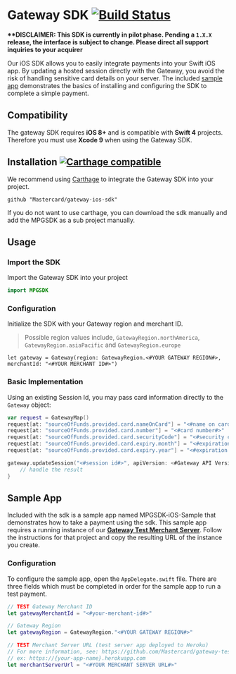 # Gateway SDK [![Build Status](https://travis-ci.org/Mastercard/gateway-ios-sdk.svg?branch=master)](https://travis-ci.org/Mastercard/gateway-ios-sdk)

**\*\*DISCLAIMER: This SDK is currently in pilot phase. Pending a `1.X.X` release, the interface is subject to change. Please direct all support inquiries to your acquirer**

Our iOS SDK allows you to easily integrate payments into your Swift iOS app. By updating a hosted session directly with the Gateway, you avoid the risk of handling sensitive card details on your server. The included [sample app](#sample-app) demonstrates the basics of installing and configuring the SDK to complete a simple payment.

## Compatibility

The gateway SDK requires **iOS 8+** and is compatible with **Swift 4** projects. Therefore you must use **Xcode 9** when using the Gateway SDK.

## Installation [![Carthage compatible](https://img.shields.io/badge/Carthage-compatible-4BC51D.svg?style=flat)](https://github.com/Carthage/Carthage)

We recommend using [Carthage]( https://github.com/Carthage/Carthage) to integrate the Gateway SDK into your project.

```
github "Mastercard/gateway-ios-sdk"
```

If you do not want to use carthage, you can download the sdk manually and add the MPGSDK as a sub project manually.

## Usage
### Import the SDK
Import the Gateway SDK into your project

```swift
import MPGSDK
```
### Configuration
Initialize the SDK with your Gateway region and merchant ID.

> Possible region values include, `GatewayRegion.northAmerica`, `GatewayRegion.asiaPacific` and `GatewayRegion.europe`
```
let gateway = Gateway(region: GatewayRegion.<#YOUR GATEWAY REGION#>, merchantId: "<#YOUR MERCHANT ID#>")
```

### Basic Implementation
Using an existing Session Id, you may pass card information directly to the `Gateway` object:

```swift
var request = GatewayMap()
request[at: "sourceOfFunds.provided.card.nameOnCard"] = "<#name on card#>"
request[at: "sourceOfFunds.provided.card.number"] = "<#card number#>"
request[at: "sourceOfFunds.provided.card.securityCode"] = "<#security code#>"
request[at: "sourceOfFunds.provided.card.expiry.month"] = "<#expiration month#>"
request[at: "sourceOfFunds.provided.card.expiry.year"] = "<#expiration year#>"

gateway.updateSession("<#session id#>", apiVersion: <#Gateway API Version#>, payload: request) { (result) in
    // handle the result
}
```

## Sample App
Included with the sdk is a sample app named MPGSDK-iOS-Sample that demonstrates how to take a payment using the sdk.  This sample app requires a running instance of our **[Gateway Test Merchant Server]**. Follow the instructions for that project and copy the resulting URL of the instance you create.

### Configuration

To configure the sample app, open the `AppDelegate.swift` file. There are three fields which must be completed in order for the sample app to run a test payment.

```swift
// TEST Gateway Merchant ID
let gatewayMerchantId = "<#your-merchant-id#>"

// Gateway Region
let gatewayRegion = GatewayRegion."<#YOUR GATEWAY REGION#>"

// TEST Merchant Server URL (test server app deployed to Heroku)
// For more information, see: https://github.com/Mastercard/gateway-test-merchant-server
// ex: https://{your-app-name}.herokuapp.com
let merchantServerUrl = "<#YOUR MERCHANT SERVER URL#>"
```

[Gateway Test Merchant Server]: https://github.com/Mastercard/gateway-test-merchant-server
[certificate pinning]: https://en.wikipedia.org/wiki/HTTP_Public_Key_Pinning
